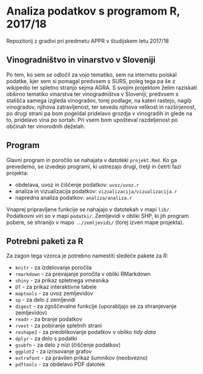 # Analiza podatkov s programom R, 2017/18

Repozitorij z gradivi pri predmetu APPR v študijskem letu 2017/18

## Vinogradništvo in vinarstvo v Sloveniji

Po tem, ko sem se odločil za vojo tematiko, sem na internetu poiskal podatke, kjer sem si pomagal predvsem s SURS, poleg tega pa še z wikipedio ter spletno stranjo sejma AGRA.
S svojim projektom želim raziskati obširno tematiko vinarstva ter vinogradništva v Sloveniji, predvsem s stališča samega izgleda vinogradov, torej podlage, na kateri rastejo, nagib vinogradov, njihova zatravljenost, ter seveda njihova velikost in razširjenost, po drugi strani pa bom pogeldal pridelavo grozdja v vinogradih in glede na to, pridelavo vina po sortah.
Pri vsem bom upošteval razdeljenost po občinah ter vinorodnih deželah.

## Program

Glavni program in poročilo se nahajata v datoteki `projekt.Rmd`. Ko ga prevedemo,
se izvedejo programi, ki ustrezajo drugi, tretji in četrti fazi projekta:

* obdelava, uvoz in čiščenje podatkov: `uvoz/uvoz.r`
* analiza in vizualizacija podatkov: `vizualizacija/vizualizacija.r`
* napredna analiza podatkov: `analiza/analiza.r`

Vnaprej pripravljene funkcije se nahajajo v datotekah v mapi `lib/`. Podatkovni
viri so v mapi `podatki/`. Zemljevidi v obliki SHP, ki jih program pobere, se
shranijo v mapo `../zemljevidi/` (torej izven mape projekta).

## Potrebni paketi za R

Za zagon tega vzorca je potrebno namestiti sledeče pakete za R:

* `knitr` - za izdelovanje poročila
* `rmarkdown` - za prevajanje poročila v obliki RMarkdown
* `shiny` - za prikaz spletnega vmesnika
* `DT` - za prikaz interaktivne tabele
* `maptools` - za uvoz zemljevidov
* `sp` - za delo z zemljevidi
* `digest` - za zgoščevalne funkcije (uporabljajo se za shranjevanje zemljevidov)
* `readr` - za branje podatkov
* `rvest` - za pobiranje spletnih strani
* `reshape2` - za preoblikovanje podatkov v obliko *tidy data*
* `dplyr` - za delo s podatki
* `gsubfn` - za delo z nizi (čiščenje podatkov)
* `ggplot2` - za izrisovanje grafov
* `extrafont` - za pravilen prikaz šumnikov (neobvezno)
* `pdftools` - za obdelavo PDF datotek
